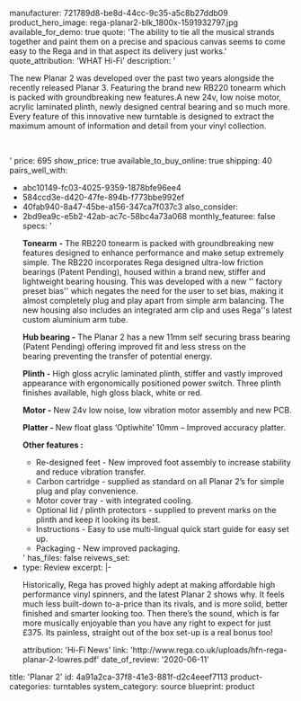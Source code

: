 manufacturer: 721789d8-be8d-44cc-9c35-a5c8b27ddb09
product_hero_image: rega-planar2-blk_1800x-1591932797.jpg
available_for_demo: true
quote: 'The ability to tie all the musical strands together and paint them on a precise and spacious canvas seems to come easy to the Rega and in that aspect its delivery just works.'
quote_attribution: 'WHAT Hi-Fi'
description: '<p>The new Planar 2 was developed over the past two years&nbsp;alongside the recently released Planar 3.&nbsp;Featuring the&nbsp;brand new&nbsp;RB220 tonearm which is&nbsp;packed with groundbreaking new features.A new 24v, low noise motor, acrylic laminated plinth, newly designed central bearing and so much more. Every feature of this innovative new turntable is designed to extract the maximum amount of information and detail from your vinyl collection.</p><p><br></p>'
price: 695
show_price: true
available_to_buy_online: true
shipping: 40
pairs_well_with:
  - abc10149-fc03-4025-9359-1878bfe96ee4
  - 584ccd3e-d420-47fe-894b-f773bbe992ef
  - 40fab940-8a47-45be-a156-347ca7f037c3
also_consider:
  - 2bd9ea9c-e5b2-42ab-ac7c-58bc4a73a068
monthly_featuree: false
specs: '<p><strong>Tonearm</strong>&nbsp;<strong>-</strong>&nbsp;The&nbsp;RB220 tonearm is&nbsp;packed with groundbreaking new features designed to enhance performance and make setup extremely simple. The RB220 incorporates Rega designed ultra-low friction bearings (Patent Pending),&nbsp;housed within a brand new, stiffer and lightweight&nbsp;bearing&nbsp;housing. This was developed&nbsp;with&nbsp;a new '' factory preset bias'' which&nbsp;negates&nbsp;the need for the&nbsp;user to set bias,&nbsp;making it almost completely plug and play apart from simple arm balancing. The new housing also includes an integrated arm clip and uses Rega''s latest custom aluminium arm tube.</p><p><strong>Hub bearing -</strong>&nbsp;The Planar 2 has&nbsp;a new&nbsp;11mm self securing brass bearing (Patent Pending) offering improved fit and less stress on the bearing&nbsp;preventing the transfer of potential energy.</p><p><strong>Plinth -</strong>&nbsp;High gloss acrylic laminated plinth, stiffer and vastly improved appearance with ergonomically positioned power switch. Three&nbsp;plinth finishes available,&nbsp;high gloss black,&nbsp;white or&nbsp;red.</p><p><strong>Motor -</strong>&nbsp;New 24v low noise, low vibration motor assembly and new PCB.</p><p><strong>Platter -&nbsp;</strong>New float glass ‘Optiwhite’ 10mm – Improved accuracy platter.</p><p><strong>Other features :</strong></p><ul><li>Re-designed feet - New improved foot assembly to increase stability and reduce vibration transfer.</li><li>Carbon cartridge - supplied as standard on all Planar 2’s for simple plug and play&nbsp;convenience.</li><li>Motor cover tray - with integrated cooling.</li><li>Optional lid / plinth protectors - supplied to prevent marks on the plinth and keep it looking its best.</li><li>Instructions - Easy to use multi-lingual quick start guide for easy set up.</li><li>Packaging - New improved packaging.</li></ul>'
has_files: false
reivews_set:
  -
    type: Review
    excerpt: |-
      <p>Historically, Rega has proved
      highly adept at making affordable
      high performance vinyl spinners,
      and the latest Planar 2 shows
      why. It feels much less built-down to-a-price than its rivals, and is
      more solid, better finished and
      smarter looking too. Then there’s
      the sound, which is far more
      musically enjoyable than you have
      any right to expect for just £375.
      Its painless, straight out of the
      box set-up is a real bonus too!&nbsp;&nbsp;</p>
    attribution: 'Hi-Fi News'
    link: 'http://www.rega.co.uk/uploads/hfn-rega-planar-2-lowres.pdf'
    date_of_review: '2020-06-11'
title: 'Planar 2'
id: 4a91a2ca-37f8-41e3-881f-d2c4eeef7113
product-categories: turntables
system_category: source
blueprint: product
